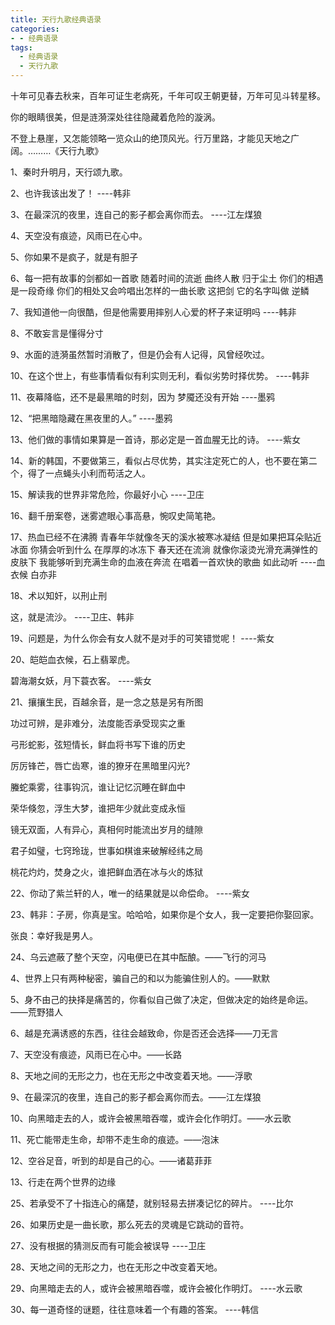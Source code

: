 ```yaml
---
title: 天行九歌经典语录
categories: 
- - 经典语录
tags: 
  - 经典语录
  - 天行九歌
---
```

十年可见春去秋来，百年可证生老病死，千年可叹王朝更替，万年可见斗转星移。

你的眼睛很美，但是涟漪深处往往隐藏着危险的漩涡。

不登上悬崖，又怎能领略一览众山的绝顶风光。行万里路，才能见天地之广阔。………《天行九歌》

1、秦时升明月，天行颂九歌。

2、也许我该出发了！ ----韩非

3、在最深沉的夜里，连自己的影子都会离你而去。 ----江左煤狼

4、天空没有痕迹，风雨已在心中。

5、你如果不是疯子，就是有胆子

6、每一把有故事的剑都如一首歌 随着时间的流逝 曲终人散 归于尘土 你们的相遇是一段奇缘 你们的相处又会吟唱出怎样的一曲长歌 这把剑 它的名字叫做 逆鳞

7、我知道他一向很酷，但是他需要用摔别人心爱的杯子来证明吗 ----韩非

8、不敢妄言是懂得分寸

9、水面的涟漪虽然暂时消散了，但是仍会有人记得，风曾经吹过。

10、在这个世上，有些事情看似有利实则无利，看似劣势时择优势。 ----韩非

11、夜幕降临，还不是最黑暗的时刻，因为 梦魇还没有开始 ----墨鸦

12、“把黑暗隐藏在黑夜里的人。” ----墨鸦

13、他们做的事情如果算是一首诗，那必定是一首血腥无比的诗。 ----紫女

14、新的韩国，不要做第三，看似占尽优势，其实注定死亡的人，也不要在第二个，得了一点蝇头小利而苟活之人。

15、解读我的世界非常危险，你最好小心 ----卫庄

16、翻千册案卷，迷雾遮眼心事高悬，惋叹史简笔艳。

17、热血已经不在沸腾 青春年华就像冬天的溪水被寒冰凝结 但是如果把耳朵贴近冰面 你猜会听到什么 在厚厚的冰冻下 春天还在流淌 就像你滚烫光滑充满弹性的皮肤下 我能够听到充满生命的血液在奔流 在唱着一首欢快的歌曲 如此动听 ----血衣候 白亦非

18、术以知奸，以刑止刑

这，就是流沙。 ----卫庄、韩非

19、问题是，为什么你会有女人就不是对手的可笑错觉呢！ ----紫女

20、皑皑血衣候，石上翡翠虎。

碧海潮女妖，月下蓑衣客。 ----紫女

21、攘攘生民，百越余音，是一念之慈是另有所图

功过可辨，是非难分，法度能否承受现实之重

弓形蛇影，弦短情长，鲜血将书写下谁的历史

厉厉锋芒，唇亡齿寒，谁的獠牙在黑暗里闪光?

螣蛇乘雾，往事钩沉，谁让记忆沉睡在鲜血中

荣华倏忽，浮生大梦，谁把年少就此变成永恒

镜无双面，人有异心，真相何时能流出岁月的缝隙

君子如璧，七窍玲珑，世事如棋谁来破解经纬之局

桃花灼灼，焚身之火，谁把鲜血洒在冰与火的炼狱

22、你动了紫兰轩的人，唯一的结果就是以命偿命。 ----紫女

23、韩非：子房，你真是宝。哈哈哈，如果你是个女人，我一定要把你娶回家。

张良：幸好我是男人。

24、乌云遮蔽了整个天空，闪电便已在其中酝酿。——飞行的河马

4、世界上只有两种秘密，骗自己的和以为能骗住别人的。——默默

5、身不由己的抉择是痛苦的，你看似自己做了决定，但做决定的始终是命运。——荒野猎人

6、越是充满诱惑的东西，往往会越致命，你是否还会选择——刀无言

7、天空没有痕迹，风雨已在心中。——长路

8、天地之间的无形之力，也在无形之中改变着天地。——浮歌

9、在最深沉的夜里，连自己的影子都会离你而去。——江左煤狼

10、向黑暗走去的人，或许会被黑暗吞噬，或许会化作明灯。——水云歌

11、死亡能带走生命，却带不走生命的痕迹。——泡沫

12、空谷足音，听到的却是自己的心。——诸葛菲菲

13、行走在两个世界的边缘

25、若承受不了十指连心的痛楚，就别轻易去拼凑记忆的碎片。 ----比尔

26、如果历史是一曲长歌，那么死去的灵魂是它跳动的音符。

27、没有根据的猜测反而有可能会被误导 ----卫庄

28、天地之间的无形之力，也在无形之中改变着天地。

29、向黑暗走去的人，或许会被黑暗吞噬，或许会被化作明灯。 ----水云歌

30、每一道奇怪的谜题，往往意味着一个有趣的答案。 ----韩信

